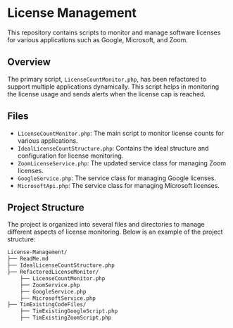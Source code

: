 # License Management

This repository contains scripts to monitor and manage software licenses for various applications such as Google, Microsoft, and Zoom.

## Overview

The primary script, `LicenseCountMonitor.php`, has been refactored to support multiple applications dynamically. This script helps in monitoring the license usage and sends alerts when the license cap is reached.

## Files

- `LicenseCountMonitor.php`: The main script to monitor license counts for various applications.
- `IdealLicenseCountStructure.php`: Contains the ideal structure and configuration for license monitoring.
- `ZoomLicenseService.php`: The updated service class for managing Zoom licenses.
- `GoogleService.php`: The service class for managing Google licenses.
- `MicrosoftApi.php`: The service class for managing Microsoft licenses.

## Project Structure

The project is organized into several files and directories to manage different aspects of license monitoring. Below is an example of the project structure:

```txt
License-Management/
├── ReadMe.md
├── IdealLicenseCountStructure.php
├── RefactoredLicenseMonitor/
    ├── LicenseCountMonitor.php
    ├── ZoomService.php
    ├── GoogleService.php
    ├── MicrosoftService.php
├── TimExistingCodeFiles/
    ├── TimExistingGoogleScript.php
    ├── TimExistingZoomScript.php
```

